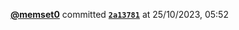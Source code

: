  <a href=https://github.com/memset0><strong>@memset0</strong></a>  committed <a href=https://github.com/memset0/memset0/commit/2a13781d5a86b3109cf1bed014401a937d622973><strong><code>2a13781</code></strong></a>  at 25/10/2023, 05:52 
